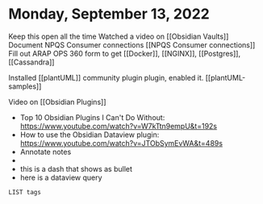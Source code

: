 # Monday, September 13, 2022
Keep this open all the time
Watched a video on [[Obsidian Vaults]]
Document  NPQS Consumer connections  [[NPQS Consumer connections]]
Fill out ARAP OPS 360 form to get [[Docker]], [[NGINX]], [[Postgres]], [[Cassandra]] 

Installed [[plantUML]] community plugin plugin, enabled it.  [[plantUML-samples]]

Video on [[Obsidian Plugins]] 
- Top 10 Obsidian Plugins I Can't Do Without: https://www.youtube.com/watch?v=W7kTtn9empU&t=192s
- How to use the Obsidian Dataview plugin: https://www.youtube.com/watch?v=JTObSymEvWA&t=489s
- Annotate notes
- 
- this is a dash that shows as bullet
- here is a dataview query
```dataview
LIST tags
```
